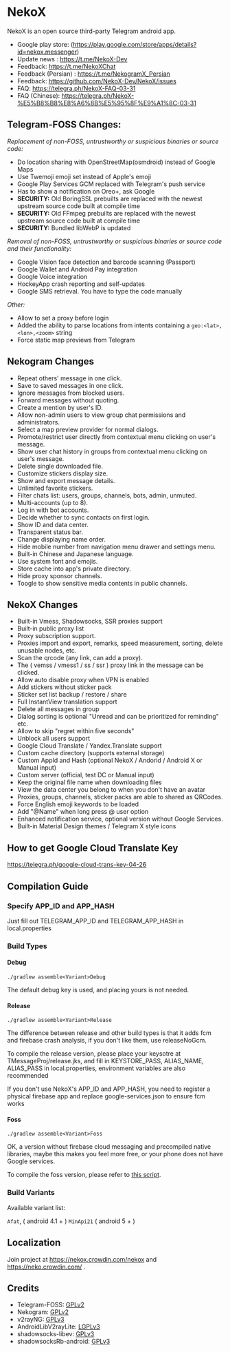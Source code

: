 # NekoX

NekoX is an open source third-party Telegram android app.

- Google play store: (https://play.google.com/store/apps/details?id=nekox.messenger)
- Update news : https://t.me/NekoX-Dev
- Feedback: https://t.me/NekoXChat
- Feedback (Persian) : https://t.me/NekogramX_Persian
- Feedback: https://github.com/NekoX-Dev/NekoX/issues
- FAQ: https://telegra.ph/NekoX-FAQ-03-31
- FAQ (Chinese): https://telegra.ph/NekoX-%E5%B8%B8%E8%A6%8B%E5%95%8F%E9%A1%8C-03-31


## Telegram-FOSS Changes:

*Replacement of non-FOSS, untrustworthy or suspicious binaries or source code:*
- Do location sharing with OpenStreetMap(osmdroid) instead of Google Maps
- Use Twemoji emoji set instead of Apple's emoji
- Google Play Services GCM replaced with Telegram's push service
- Has to show a notification on Oreo+, ask Google
- **SECURITY:** Old BoringSSL prebuilts are replaced with the newest upstream source code built at compile time
- **SECURITY:** Old FFmpeg prebuilts are replaced with the newest upstream source code built at compile time
- **SECURITY:** Bundled libWebP is updated

*Removal of non-FOSS, untrustworthy or suspicious binaries or source code and their functionality:*
- Google Vision face detection and barcode scanning (Passport)
- Google Wallet and Android Pay integration
- Google Voice integration
- HockeyApp crash reporting and self-updates
- Google SMS retrieval. You have to type the code manually

*Other:*
- Allow to set a proxy before login
- Added the ability to parse locations from intents containing a `geo:<lat>,<lon>,<zoom>` string
- Force static map previews from Telegram

## Nekogram Changes

- Repeat others' message in one click.
- Save to saved messages in one click.
- Ignore messages from blocked users.
- Forward messages without quoting.
- Create a mention by user's ID.
- Allow non-admin users to view group chat permissions and administrators.
- Select a map preview provider for normal dialogs.
- Promote/restrict user directly from contextual menu clicking on user's message.
- Show user chat history in groups from contextual menu clicking on user's message.
- Delete single downloaded file.
- Customize stickers display size.
- Show and export message details.
- Unlimited favorite stickers.
- Filter chats list: users, groups, channels, bots, admin, unmuted.
- Multi-accounts (up to 8).
- Log in with bot accounts.
- Decide whether to sync contacts on first login.
- Show ID and data center.
- Transparent status bar.
- Change displaying name order.
- Hide mobile number from navigation menu drawer and settings menu.
- Built-in Chinese and Japanese language.
- Use system font and emojis.
- Store cache into app's private directory.
- Hide proxy sponsor channels.
- Toogle to show sensitive media contents in public channels.

## NekoX Changes

- Built-in Vmess, Shadowsocks, SSR proxies support
- Built-in public proxy list
- Proxy subscription support.
- Proxies import and export, remarks, speed measurement, sorting, delete unusable nodes, etc.
- Scan the qrcode (any link, can add a proxy).
- The ( vemss / vmess1 / ss / ssr ) proxy link in the message can be clicked.
- Allow auto disable proxy when VPN is enabled
- Add stickers without sticker pack
- Sticker set list backup / restore / share
- Full InstantView translation support
- Delete all messages in group
- Dialog sorting is optional "Unread and can be prioritized for reminding" etc.
- Allow to skip "regret within five seconds"
- Unblock all users support
- Google Cloud Translate / Yandex.Translate support
- Custom cache directory (supports external storage)
- Custom AppId and Hash (optional NekoX / Andorid / Android X or Manual input)
- Custom server (official, test DC or Manual input)
- Keep the original file name when downloading files
- View the data center you belong to when you don't have an avatar
- Proxies, groups, channels, sticker packs are able to shared as QRCodes.
- Force English emoji keywords to be loaded
- Add "@Name" when long press @ user option
- Enhanced notification service, optional version without Google Services.
- Built-in Material Design themes / Telegram X style icons

## How to get Google Cloud Translate Key

https://telegra.ph/google-cloud-trans-key-04-26

## Compilation Guide

### Specify APP_ID and APP_HASH

Just fill out TELEGRAM_APP_ID and TELEGRAM_APP_HASH in local.properties

### Build Types

#### Debug

`./gradlew assemble<Variant>Debug`

The default debug key is used, and placing yours is not needed.

#### Release

`./gradlew assemble<Variant>Release`

The difference between release and other build types is that it adds fcm and firebase crash analysis, if you don't like them, use releaseNoGcm.

To compile the release version, please place your keysotre at TMessageProj/release.jks, and fill in KEYSTORE_PASS, ALIAS_NAME, ALIAS_PASS in local.properties, environment variables are also recommended

If you don't use NekoX's APP_ID and APP_HASH, you need to register a physical firebase app and replace google-services.json to ensure fcm works

#### Foss

`./gradlew assemble<Variant>Foss`

OK, a version without firebase cloud messaging and precompiled native libraries, maybe this makes you feel more free, or your phone does not have Google services.

To compile the foss version, please refer to [this script](.github/workflows/foss.yml).

### Build Variants

Available variant list:

`Afat`, ( android 4.1 + )
`MinApi21` ( android 5 + )

## Localization

Join project at https://nekox.crowdin.com/nekox and https://neko.crowdin.com/ .

## Credits

<ul>
    <li>Telegram-FOSS: <a href="https://github.com/Telegram-FOSS-Team/Telegram-FOSS/blob/master/LICENSE">GPLv2</a></li>
    <li>Nekogram: <a href="https://github.com/Nekogram/Nekogram/blob/master/LICENSE">GPLv2</a></li>
    <li>v2rayNG: <a href="https://github.com/2dust/v2rayNG/blob/master/LICENSE">GPLv3</a></li>
    <li>AndroidLibV2rayLite: <a href="https://github.com/2dust/AndroidLibV2rayLite/blob/master/LICENSE">LGPLv3</a></li>
    <li>shadowsocks-libev: <a href="https://github.com/shadowsocks/shadowsocks-libev/blob/master/LICENSE">GPLv3</a></li>
    <li>shadowsocksRb-android: <a href="https://github.com/shadowsocksRb/shadowsocksRb-android/blob/master/LICENSE">GPLv3</a></li>
</ul>